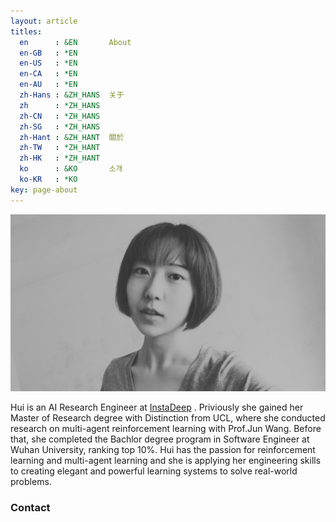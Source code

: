 ```yaml
---
layout: article
titles:
  en      : &EN       About
  en-GB   : *EN
  en-US   : *EN
  en-CA   : *EN
  en-AU   : *EN
  zh-Hans : &ZH_HANS  关于
  zh      : *ZH_HANS
  zh-CN   : *ZH_HANS
  zh-SG   : *ZH_HANS
  zh-Hant : &ZH_HANT  關於
  zh-TW   : *ZH_HANT
  zh-HK   : *ZH_HANT
  ko      : &KO       소개
  ko-KR   : *KO
key: page-about
---
```


<img class="image image--lg"  src="assets/images/huichen.jpg"/>

Hui is an AI Research Engineer at <a href="https://www.instadeep.com">InstaDeep</a> . Priviously she gained her Master of Research degree with Distinction from UCL, where she conducted research on multi-agent reinforcement learning with Prof.Jun
                Wang. Before that, she completed the Bachlor degree program in Software Engineer at Wuhan University, ranking top 10%. Hui has the passion for reinforcement learning and multi-agent learning and she is applying her engineering skills to
                creating elegant and powerful learning systems to solve real-world problems.
 


### Contact

<span style="font-size: 35px;">
 <a href="https://www.linkedin.com/in/hui-chen-argmax/" ><i class="fab fa-linkedin"></i>  </a>
 <a href="https://twitter.com/argmax_hc"> <i class="fab fa-twitter"></i> </a>
<a href="veronicachen0912@gmail.com"> <i class="fab fa-google"></i></a>
</span>

